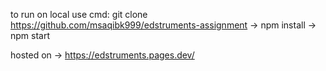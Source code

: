 to run on local use cmd:
git clone https://github.com/msaqibk999/edstruments-assignment ->
npm install ->
npm start 

hosted on -> https://edstruments.pages.dev/
